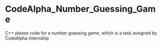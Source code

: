 # CodeAlpha_Number_Guessing_Game
C++ please code for a number guessing game, which is a task assigned by CodeAlpha Internship
